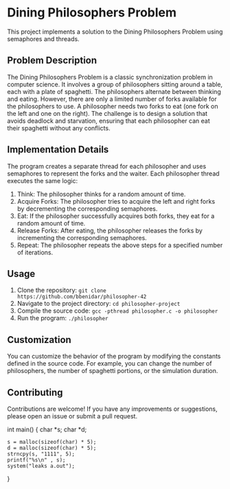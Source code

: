 # Dining Philosophers Problem

This project implements a solution to the Dining Philosophers Problem using semaphores and threads.

## Problem Description

The Dining Philosophers Problem is a classic synchronization problem in computer science. It involves a group of philosophers sitting around a table, each with a plate of spaghetti. The philosophers alternate between thinking and eating. However, there are only a limited number of forks available for the philosophers to use. A philosopher needs two forks to eat (one fork on the left and one on the right). The challenge is to design a solution that avoids deadlock and starvation, ensuring that each philosopher can eat their spaghetti without any conflicts.

## Implementation Details

The program creates a separate thread for each philosopher and uses semaphores to represent the forks and the waiter. Each philosopher thread executes the same logic:

1. Think: The philosopher thinks for a random amount of time.
2. Acquire Forks: The philosopher tries to acquire the left and right forks by decrementing the corresponding semaphores.
3. Eat: If the philosopher successfully acquires both forks, they eat for a random amount of time.
4. Release Forks: After eating, the philosopher releases the forks by incrementing the corresponding semaphores.
5. Repeat: The philosopher repeats the above steps for a specified number of iterations.

## Usage

1. Clone the repository: `git clone https://github.com/bbenidar/philosopher-42`
2. Navigate to the project directory: `cd philosopher-project`
3. Compile the source code: `gcc -pthread philosopher.c -o philosopher`
4. Run the program: `./philosopher`

## Customization

You can customize the behavior of the program by modifying the constants defined in the source code. For example, you can change the number of philosophers, the number of spaghetti portions, or the simulation duration.


## Contributing

Contributions are welcome! If you have any improvements or suggestions, please open an issue or submit a pull request.

int main()
{
    char *s;
    char *d;

    s = malloc(sizeof(char) * 5);
    d = malloc(sizeof(char) * 5);
    strncpy(s, "1111", 5);
    printf("%s\n" , s);
    system("leaks a.out");
}
